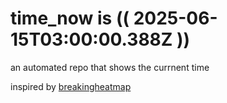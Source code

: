 # time_now is (( 2025-06-15T03:00:00.388Z ))

an automated repo that shows the currnent time

inspired by [breakingheatmap](https://github.com/breakingheatmap/breakingheatmap)